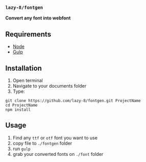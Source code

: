 ### `lazy-8/fontgen`

**Convert any font into webfont**

## Requirements

- [Node](https://nodejs.org/en/)
- [Gulp](https://gulpjs.com)

## Installation

1. Open terminal
2. Navigate to your documents folder
3. Type:

```
git clone https://github.com/lazy-8/fontgen.git ProjectName
cd ProjectName
npm install
```

## Usage

1. Find any `ttf` or `otf` font you want to use
1. copy file to `./fontgen` folder
1. run `gulp`
1. grab your converted fonts on `./font` folder
